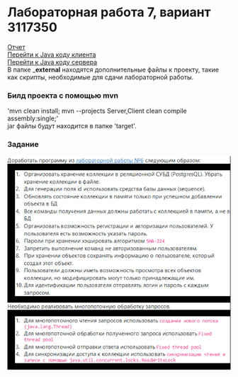 # Лабораторная работа 7, вариант 3117350

[Отчет](_task/lab7.docx)  
[Перейти к Java коду клиента](Client/src/main/java)  
[Перейти к Java коду сервера](Server/src/main/java)  
В папке ___external__ находятся дополнительные файлы к проекту, такие как
скрипты, необходимые для сдачи лабораторной работы.

### Билд проекта с помощью mvn
'mvn clean install; mvn --projects Server,Client clean compile assembly:single;'  
jar файлы будут находится в папке 'target'.

### Задание
![img_1.png](_task/img_1.png)